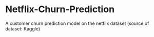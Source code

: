 # Netflix-Churn-Prediction
A customer churn prediction model on the netflix dataset (source of dataset: Kaggle)
